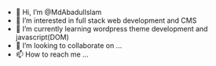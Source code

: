 - 👋 Hi, I’m @MdAbadulIslam
- 👀 I’m interested in full stack web development and CMS
- 🌱 I’m currently learning wordpress theme development and javascript(DOM)
- 💞️ I’m looking to collaborate on ...
- 📫 How to reach me ...

<!---
MdAbadulIslam/MdAbadulIslam is a ✨ special ✨ repository because its `README.md` (this file) appears on your GitHub profile.
You can click the Preview link to take a look at your changes.
--->
